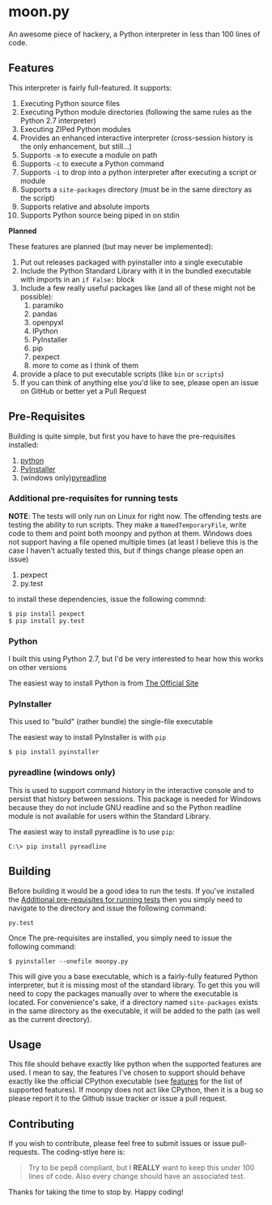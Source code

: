 # moon.py
An awesome piece of hackery, a Python interpreter in less than 100 lines of code.

## Features

This interpreter is fairly full-featured. It supports:

1. Executing Python source files
2. Executing Python module directories (following the same rules as the Python 2.7 interpreter)
3. Executing ZIPed Python modules
4. Provides an enhanced interactive interpreter (cross-session history is the only enhancement, but still...)
4. Supports `-m` to execute a module on path
5. Supports `-c` to execute a Python command
6. Supports `-i` to drop into a python interpreter after executing a script or module
7. Supports a `site-packages` directory (must be in the same directory as the script)
8. Supports relative and absolute imports
9. Supports Python source being piped in on stdin

__Planned__

These features are planned (but may never be implemented):

1. Put out releases packaged with pyinstaller into a single executable
2. Include the Python Standard Library with it in the bundled executable
with imports in an `if False:` block
3. Include a few really useful packages like (and all of these might not be possible):
    1. paramiko
    2. pandas
    3. openpyxl
    4. IPython
    5. PyInstaller
    6. pip
    7. pexpect
    8. more to come as I think of them
4. provide a place to put executable scripts (like `bin` or `scripts`)
5. If you can think of anything else you'd like to see, please open an issue on GitHub or better yet a Pull Request

## Pre-Requisites

Building is quite simple, but first you have to have the pre-requisites installed:

1. [python](https://python.org)
2. [PyInstaller](http://www.pyinstaller.org/)
3. (windows only)[pyreadline](https://ipython.org/pyreadline.html)

### Additional pre-requisites for running tests

__NOTE__: The tests will only run on Linux for right now. The offending tests
are testing the ability to run scripts. They make a `NamedTemporaryFile`,
write code to them and point both moonpy and python at them. Windows does not
support having a file opened multiple times (at least I believe this is the
case I haven't actually tested this, but if things change please open an issue)

1. pexpect
2. py.test

to install these dependencies, issue the following commnd:

```
$ pip install pexpect
$ pip install py.test
```

### Python

I built this using Python 2.7, but I'd be very interested to hear how this works on other versions

The easiest way to install Python is from [The Official Site]( https://www.python.org/downloads/)

### PyInstaller

This used to "build" (rather bundle) the single-file executable

The easiest way to install PyInstaller is with `pip`

```
$ pip install pyinstaller
```

### pyreadline (windows only)

This is used to support command history in the interactive console and to persist
that history between sessions. This package is needed for Windows because they
do not include GNU readline and so the Python readline module is not available
for users within the Standard Library.

The easiest way to install pyreadline is to use `pip`:

```
C:\> pip install pyreadline
```

## Building

Before building it would be a good idea to run the tests. If you've installed
the [Additional pre-requisites for running tests](#Additional-pre-requisites-for-running-tests)
then you simply need to navigate to the directory and issue the following
command:

```
py.test
```

Once The pre-requisites are installed, you simply need to issue the following command:

```
$ pyinstaller --onefile moonpy.py
```

This will give you a base executable, which is a fairly-fully featured Python interpreter, but it is missing most of the standard library. To get this you will need to copy the packages manually over to where the executable is located. For convenience's sake, if a directory named `site-packages` exists in the same directory as the executable, it will be added to the path (as well as the current directory).

## Usage

This file should behave exactly like python when the supported features are used. I mean to say, the features I've chosen to support should behave exactly like the official CPython executable (see [features](#features) for the list of supported features). If moonpy does not act like CPython, then it is a bug so please report it to the Github issue tracker or issue a pull request.

## Contributing

If you wish to contribute, please feel free to submit issues or issue
pull-requests. The coding-stlye here is:

> Try to be pep8 compliant, but I __REALLY__ want to keep this under 100
lines of code. Also every change should have an associated test.

Thanks for taking the time to stop by. Happy coding!
